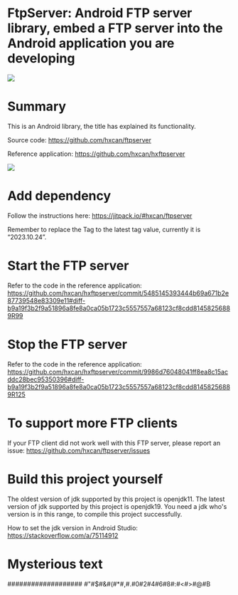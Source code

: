 FtpServer: Android FTP server library, embed a FTP server into the Android application you are developing
===

[![](https://jitpack.io/v/hxcan/ftpserver.svg)](https://jitpack.io/#hxcan/ftpserver)

Summary 
==

This is an Android library, the title has explained its functionality.

Source code: https://github.com/hxcan/ftpserver

Reference application: https://github.com/hxcan/hxftpserver

![](https://stupidbeauty.com/ArticleImages/1906/0.jpg)

Add dependency
==

Follow the instructions here: https://jitpack.io/#hxcan/ftpserver

Remember to replace the Tag to the latest tag value, currently it is “2023.10.24”.

Start the FTP server
==

Refer to the code in the reference application: https://github.com/hxcan/hxftpserver/commit/5485145393444b69a671b2e87739548e83309e11#diff-b9a19f3b2f9a51896a8fe8a0ca05b1723c5557557a68123cf8cdd81458256889R99

Stop the FTP server
==

Refer to the code in the reference application: https://github.com/hxcan/hxftpserver/commit/9986d76048041ff8ea8c15acddc28bec95350396#diff-b9a19f3b2f9a51896a8fe8a0ca05b1723c5557557a68123cf8cdd81458256889R125

To support more FTP clients
===

If your FTP client did not work well with this FTP server, please report an issue: https://github.com/hxcan/ftpserver/issues

Build this project yourself
===

The oldest version of jdk supported by this project is openjdk11. The latest version of jdk supported by this project is openjdk19. You need a jdk who's version is in this range, to compile this project successfully.

How to set the jdk version in Android Studio: https://stackoverflow.com/a/75114912

Mysterious text
===

################### #"#$#&#(#*#,#.#0#2#4#6#8#:#<#>#@#B
